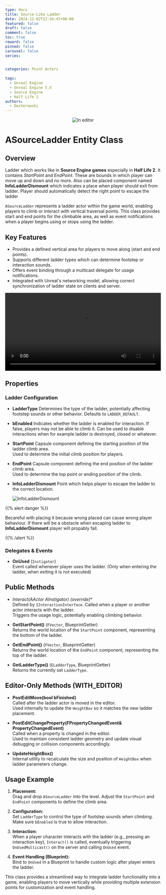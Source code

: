 ```yaml
---
type: docs 
title: Source-Like Ladder
date: 2024-12-02T22:34:47+08:00
featured: false
draft: false
comment: false
toc: true
reward: false
pinned: false
carousel: false
series: 

 
categories: Point Actors
 
tags: 
  - Unreal Engine
  - Unreal Engine 5.5
  - Source Engine
  - Half Life 2
authors:
  - Dexterowski
---
```


<center>

![In editor](SourceLikeLadder.png)

</center>

# ASourceLadder Entity Class 

## Overview

Ladder which works like in **Source Engine games** especially in **Half Life 2**. It contains *StartPoint* and *EndPoint*. These are bounds in which player can move up and down and no more. Also can be placed component named **InfoLadderDismount** which indicates a place when player should exit from ladder. Player should automatically detect the right point to escape the ladder

`ASourceLadder` represents a ladder actor within the game world, enabling players to climb or interact with vertical traversal points. This class provides start and end points for the climbable area, as well as event notifications when a player begins using or stops using the ladder.

## Key Features

- Provides a defined vertical area for players to move along (start and end points).
- Supports different ladder types which can determine footstep or interaction sounds.
- Offers event binding through a multicast delegate for usage notifications.
- Integrated with Unreal's networking model, allowing correct synchronization of ladder state on clients and server.

<video autoplay="true" loop="true" width="100%" src="UnrealSourceLadders_VID.mp4" title="Source Ladders"></video>

## Properties

### Ladder Configuration

- **LadderType** 
  Determines the type of the ladder, potentially affecting footstep sounds or other behavior. Defaults to `LADDER_DEFAULT`.

- **bEnabled**
  Indicates whether the ladder is enabled for interaction. If false, players may not be able to climb it. Can be used to disable interactions when for example ladder is destroyed, closed or whatever.

- **StartPoint**
  Capsule component defining the starting position of the ladder climb area.  
  Used to determine the initial climb position for players.

- **EndPoint**
  Capsule component defining the end position of the ladder climb area.  
  Used to determine the top point or ending position of the climb.

- **InfoLadderDismount**
  Point which helps player to escape the ladder to the correct location.

  ![InfoLadderDismount](infoladderdismount.png)

{{% alert danger %}}

Becareful with placing it because wrong placed can cause wrong player behaviour. If there will be a obstacle when escaping ladder to **InfoLadderDismount** player will propably fall.

{{% /alert %}}



### Delegates & Events

- **OnUsed** (`Instigator`)  
  Event called whenever player uses the ladder. (Only when entering the ladder, when exiting it is not executed)

## Public Methods

- **Interact(AActor* AInstigator) (override)**  
  Defined by `IInteractionInterface`. Called when a player or another actor interacts with the ladder.  
  Triggers the usage logic, potentially enabling climbing behavior.

- **GetStartPoint()** (`FVector`, BlueprintGetter)  
  Returns the world location of the `StartPoint` component, representing the bottom of the ladder.

- **GetEndPoint()** (`FVector`, BlueprintGetter)  
  Returns the world location of the `EndPoint` component, representing the top of the ladder.

- **GetLadderType()** (`ELadderType`, BlueprintGetter)  
  Returns the currently set `LadderType`.

## Editor-Only Methods (WITH_EDITOR)

- **PostEditMove(bool bFinished)**  
  Called after the ladder actor is moved in the editor.  
  Used internally to update the `HeightBox` so it matches the new ladder placement.

- **PostEditChangeProperty(FPropertyChangedEvent& PropertyChangedEvent)**  
  Called when a property is changed in the editor.  
  Used to maintain consistent ladder geometry and update visual debugging or collision components accordingly.

- **UpdateHeightBox()**  
  Internal utility to recalculate the size and position of `HeightBox` when ladder parameters change.

## Usage Example

1. **Placement:**  
   Drag and drop `ASourceLadder` into the level. Adjust the `StartPoint` and `EndPoint` components to define the climb area.

2. **Configuration:**  
   Set `LadderType` to control the type of footstep sounds when climbing.  
   Make sure `bEnabled` is true to allow interaction.

3. **Interaction:**  
   When a player character interacts with the ladder (e.g., pressing an interaction key), `Interact()` is called, eventually triggering `OnUsedMulticast()` on the server and calling `OnUsed` event.

4. **Event Handling (Blueprint):**  
   Bind to `OnUsed` in a Blueprint to handle custom logic after player enters the ladder.


This class provides a streamlined way to integrate ladder functionality into a game, enabling players to move vertically while providing multiple extension points for customization and event handling.
